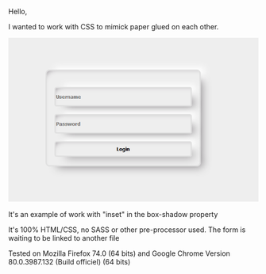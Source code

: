 Hello,

I wanted to work with CSS to mimick paper glued on each other.

![Photo of Form with inner and outer shadow](./images/formWithShadow.png)

It's an example of work with "inset" in the box-shadow property

It's 100% HTML/CSS, no SASS or other pre-processor used.
The form is waiting to be linked to another file

Tested on Mozilla Firefox 74.0 (64 bits) and Google Chrome Version 80.0.3987.132 (Build officiel) (64 bits)

